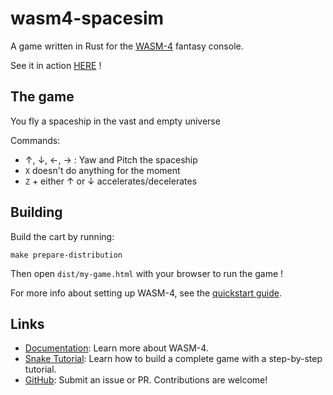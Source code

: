# wasm4-spacesim

A game written in Rust for the [WASM-4](https://wasm4.org) fantasy console.

See it in action [HERE](https://itch.io/embed-upload/7476472?color=333333) !

## The game

You fly a spaceship in the vast and empty universe

Commands:
- ↑, ↓, ←, → : Yaw and Pitch the spaceship
- `X` doesn't do anything for the moment
- `Z` + either ↑ or ↓ accelerates/decelerates

## Building

Build the cart by running:

```shell
make prepare-distribution
```

Then open `dist/my-game.html` with your browser to run the game !


For more info about setting up WASM-4, see the [quickstart guide](https://wasm4.org/docs/getting-started/setup?code-lang=rust#quickstart).

## Links

- [Documentation](https://wasm4.org/docs): Learn more about WASM-4.
- [Snake Tutorial](https://wasm4.org/docs/tutorials/snake/goal): Learn how to build a complete game
  with a step-by-step tutorial.
- [GitHub](https://github.com/aduros/wasm4): Submit an issue or PR. Contributions are welcome!
